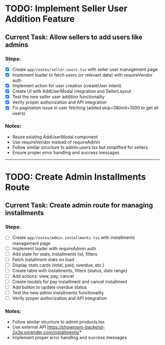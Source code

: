 # TODO: Implement Seller User Addition Feature

## Current Task: Allow sellers to add users like admins

### Steps:
- [x] Create `app/routes/seller.users.tsx` with seller user management page
- [x] Implement loader to fetch users (or relevant data) with requireVendor auth
- [x] Implement action for user creation (createUser intent)
- [x] Create UI with AddUserModal integration and SellerLayout
- [x] Test the new seller user addition functionality
- [x] Verify proper authorization and API integration
- [x] Fix pagination issue in user fetching (added skip=0&limit=1000 to get all users)

### Notes:
- Reuse existing AddUserModal component
- Use requireVendor instead of requireAdmin
- Follow similar structure to admin.users.tsx but simplified for sellers
- Ensure proper error handling and success messages

---

# TODO: Create Admin Installments Route

## Current Task: Create admin route for managing installments

### Steps:
- [ ] Create `app/routes/admin.installments.tsx` with installments management page
- [ ] Implement loader with requireAdmin auth
- [ ] Add state for stats, installments list, filters
- [ ] Fetch installment stats on load
- [ ] Display stats cards (total, paid, overdue, etc.)
- [ ] Create table with installments, filters (status, date range)
- [ ] Add actions: view, pay, cancel
- [ ] Create modals for pay installment and cancel installment
- [ ] Add button to update overdue status
- [ ] Test the new admin installments functionality
- [ ] Verify proper authorization and API integration

### Notes:
- Follow similar structure to admin.products.tsx
- Use external API https://showroom-backend-2x3g.onrender.com/installments/*
- Implement proper error handling and success messages
